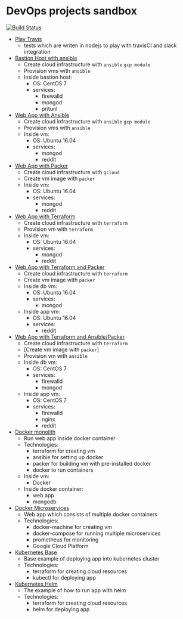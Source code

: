 # DevOps projects sandbox

[![Build Status](https://travis-ci.com/muryginm/devops-sandbox.svg?token=5mNXAvsiXVJ8aCvqWa9s&branch=master)](https://travis-ci.com/muryginm/devops-sandbox)

- [Play Travis](play-travis)
    * tests which are writen in nodejs to play with travisCI and slack integration
- [Bastion Host with ansible](bastion-host)
    * Create cloud infrastructure with `ansible` `gcp module`
    * Provision vms with `ansible`
    * Inside bastion host:
        * OS: CentOS 7
        * services:
            * firewalld
            * mongod
            * pritunl
- [Web App with Ansible](gcp-ansible)
    * Create cloud infrastructure with `ansible` `gcp module`
    * Provision vms with `ansible`
    * Inside vm:
        * OS: Ubuntu 16.04
        * services:
            * mongod
            * reddit
- [Web App with Packer](gcp-packer)
    * Create cloud infrastructure with `gcloud`
    * Create vm image with `packer`
    * Inside vm:
        * OS: Ubuntu 16.04
        * services:
            * mongod
            * reddit
- [Web App with Terraform](gcp-terraform)
    * Create cloud infrastructure with `terraform`
    * Provision vm with `terraform`
    * Inside vm:
        * OS: Ubuntu 16.04
        * services:
            * mongod
            * reddit
- [Web App with Terraform and Packer](terraform-packer)
    * Create cloud infrastructure with `terraform`
    * Create vm image with `packer`
    * Inside db vm:
        * OS: Ubuntu 16.04
        * services:
            * mongod
    * Inside app vm:
        * OS: Ubuntu 16.04
        * services:
            * reddit
- [Web App with Terraform and Ansible/Packer](terraform-packer-ansible)
    * Create cloud infrastructure with `terraform`
    * [Create vm image with `packer`]
    * Provision vm with `ansible`
    * Inside db vm:
        * OS: CentOS 7
        * services:
            * firewalld
            * mongod
    * Inside app vm:
        * OS: CentOS 7
        * services:
            * firewalld
            * nginx
            * reddit
- [Docker monolith](docker-monolith)
    * Run web app inside docker container
    * Technologies:
        * terraform for creating vm
        * ansible for setting up docker
        * packer for building vm with pre-installed docker
        * docker to run containers
    * Inside vm:
        * Docker
    * Inside docker container:
        * web app
        * mongodb
- [Docker Microservices](docker-microservices)
    * Web app which consists of multiple docker containers
    * Technologies:
        * docker-machine for creating vm
        * docker-compose for running multiple microservices
        * prometheus for monitoring
        * Google Cloud Platform
- [Kubernetes Base](kube-base)
    * Base example of deploying app into kubernetes cluster
    * Technologies:
        * terraform for creating cloud resources
        * kubectl for deploying app
- [Kubernetes Helm](kube-helm)
    * The example of how to run app with helm
    * Technologies:
        * terraform for creating cloud resources
        * helm for deploying app

